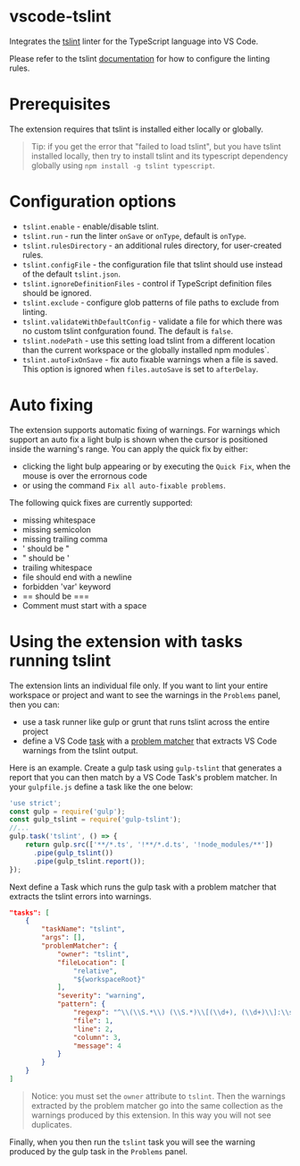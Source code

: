 # vscode-tslint
Integrates the [tslint](https://github.com/palantir/tslint) linter for the TypeScript language into VS Code.

Please refer to the tslint [documentation](https://github.com/palantir/tslint) for how to configure the linting rules.

# Prerequisites
The extension requires that tslint is installed either locally or globally.

>Tip: if you get the error that "failed to load tslint", but you have tslint installed locally,
then try to install tslint and its typescript dependency globally using `npm install -g tslint typescript`.

# Configuration options

- `tslint.enable` - enable/disable tslint.
- `tslint.run` - run the linter `onSave` or `onType`, default is `onType`.
- `tslint.rulesDirectory` - an additional rules directory, for user-created rules.
- `tslint.configFile` - the configuration file that tslint should use instead of the default `tslint.json`.
- `tslint.ignoreDefinitionFiles` - control if TypeScript definition files should be ignored.
- `tslint.exclude` - configure glob patterns of file paths to exclude from linting.
- `tslint.validateWithDefaultConfig` - validate a file for which there was no custom tslint confguration found. The default is `false`.
- `tslint.nodePath` - use this setting load tslint from a different location than the current workspace or the globally installed npm modules`.
- `tslint.autoFixOnSave` - fix auto fixable warnings when a file is saved. This option is ignored when `files.autoSave` is set to `afterDelay`.

# Auto fixing

The extension supports automatic fixing of warnings. For warnings which support an auto fix a light bulp is shown when the cursor is positioned inside the warning's range. You can apply the quick fix by either:
* clicking the light bulp appearing or by executing the `Quick Fix`, when the mouse is over the errornous code
* or using the command `Fix all auto-fixable problems`.

The following quick fixes are currently supported:
- missing whitespace
- missing semicolon
- missing trailing comma
- ' should be "
- " should be '
- trailing whitespace
- file should end with a newline
- forbidden 'var' keyword
- == should be ===
- Comment must start with a space

# Using the extension with tasks running tslint

The extension lints an individual file only. If you want to lint your entire workspace or project and want to see
the warnings in the `Problems` panel, then you can:
- use a task runner like gulp or grunt that runs tslint across the entire project
- define a VS Code [task](https://code.visualstudio.com/docs/editor/tasks) with a [problem matcher](https://code.visualstudio.com/docs/editor/tasks#_processing-task-output-with-problem-matchers)
that extracts VS Code warnings from the tslint output.

Here is an example. Create a gulp task using `gulp-tslint` that generates a report that you can then match
by a VS Code Task's problem matcher. In your `gulpfile.js` define a task like the one below:

```js
'use strict';
const gulp = require('gulp');
const gulp_tslint = require('gulp-tslint');
//...
gulp.task('tslint', () => {
    return gulp.src(['**/*.ts', '!**/*.d.ts', '!node_modules/**'])
      .pipe(gulp_tslint())
      .pipe(gulp_tslint.report());
});
```

Next define a Task which runs the gulp task with a problem matcher that extracts the tslint errors into warnings.

```json
"tasks": [
	{
		"taskName": "tslint",
		"args": [],
		"problemMatcher": {
			"owner": "tslint",
			"fileLocation": [
				"relative",
				"${workspaceRoot}"
			],
			"severity": "warning",
			"pattern": {
				"regexp": "^\\(\\S.*\\) (\\S.*)\\[(\\d+), (\\d+)\\]:\\s+(.*)$",
				"file": 1,
				"line": 2,
				"column": 3,
				"message": 4
			}
		}
	}
]
```
>Notice: you must set the `owner` attribute to `tslint`. Then the warnings extracted by the problem matcher go into the same collection
as the warnings produced by this extension. In this way you will not see duplicates.

Finally, when you then run the `tslint` task you will see the warning produced by the gulp task in the `Problems` panel.


